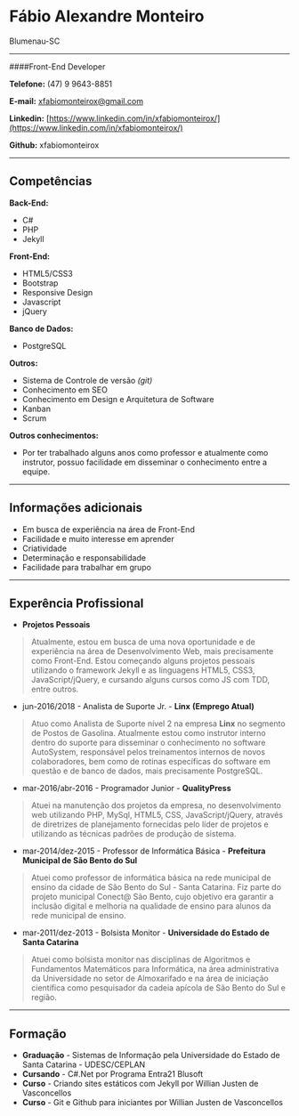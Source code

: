# Fábio Alexandre Monteiro
Blumenau-SC

---

####Front-End Developer

**Telefone:** (47) 9 9643-8851

**E-mail:** xfabiomonteirox@gmail.com

**Linkedin:** [https://www.linkedin.com/in/xfabiomonteirox/](https://www.linkedin.com/in/xfabiomonteirox/)

**Github:** xfabiomonteirox


---

## Competências

**Back-End:**
* C#
* PHP
* Jekyll

**Front-End:**
* HTML5/CSS3
* Bootstrap
* Responsive Design
* Javascript
* jQuery


**Banco de Dados:**
* PostgreSQL


**Outros:**
* Sistema de Controle de versão *(git)*
* Conhecimento em SEO
* Conhecimento em Design e Arquitetura de Software
* Kanban
* Scrum


**Outros conhecimentos:**
* Por ter trabalhado alguns anos como professor e atualmente como instrutor, possuo facilidade em disseminar o conhecimento entre a equipe.

---

## Informações adicionais

* Em busca de experiência na área de Front-End
* Facilidade e muito interesse em aprender
* Criatividade
* Determinação e responsabilidade
* Facilidade para trabalhar em grupo

---

## Experência Profissional

* **Projetos Pessoais**
> Atualmente, estou em busca de uma nova oportunidade e de experiência na área de Desenvolvimento Web, mais precisamente como Front-End. Estou começando alguns projetos pessoais utilizando o framework Jekyll e as linguagens HTML5, CSS3, JavaScript/jQuery, e cursando alguns cursos como JS com TDD, entre outros.

* jun-2016/2018 - Analista de Suporte Jr. - **Linx**  **(Emprego Atual)**
> Atuo como Analista de Suporte nível 2 na empresa **Linx** no segmento de Postos de Gasolina. Atualmente estou como instrutor interno dentro do suporte para disseminar o conhecimento no software AutoSystem, responsável pelos treinamentos internos de novos colaboradores, bem como de rotinas específicas do software em questão e de banco de dados, mais precisamente PostgreSQL.

* mar-2016/abr-2016 - Programador Junior - **QualityPress**
> Atuei na manutenção dos projetos da empresa, no desenvolvimento web utilizando PHP, MySql, HTML5, CSS, JavaScript/jQuery, através de diretrizes de planejamento fornecidas pelo líder de projetos e utilizando as técnicas padrões de produção de sistema.

* mar-2014/dez-2015 - Professor de Informática Básica - **Prefeitura Municipal de São Bento do Sul**
> Atuei como professor de informática básica na rede municipal de ensino da cidade de São Bento do Sul - Santa Catarina. Fiz parte do projeto municipal Conect@ São Bento, cujo objetivo era garantir a inclusão digital e melhoria na qualidade de ensino para alunos da rede municipal de ensino.

* mar-2011/dez-2013 - Bolsista Monitor - **Universidade do Estado de Santa Catarina**
> Atuei como bolsista monitor nas disciplinas de Algoritmos e Fundamentos Matemáticos para Informática, na área administrativa da Universidade no setor de Almoxarifado e na área de iniciação científica como pesquisador da cadeia apícola de São Bento do Sul e região.

---

## Formação

* **Graduação** - Sistemas de Informação pela Universidade do Estado de Santa Catarina - UDESC/CEPLAN
* **Cursando** - C#.Net por Programa Entra21 Blusoft
* **Curso** - Criando sites estáticos com Jekyll por Willian Justen de Vasconcellos
* **Curso** - Git e Github para iniciantes por Willian Justen de Vasconcellos 
